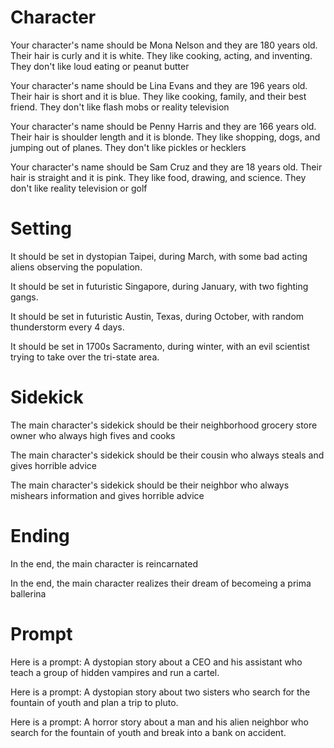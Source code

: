 # Character

Your character's name should be Mona Nelson and they are 180 years old. Their hair is curly and it is white. They like cooking, acting, and inventing. They don't like loud eating or peanut butter

Your character's name should be Lina Evans and they are 196 years old. Their hair is short and it is blue. They like cooking, family, and their best friend. They don't like flash mobs or reality television

Your character's name should be Penny Harris and they are 166 years old. Their hair is shoulder length and it is blonde. They like shopping, dogs, and jumping out of planes. They don't like pickles or hecklers

Your character's name should be Sam Cruz and they are 18 years old. Their hair is straight and it is pink. They like food, drawing, and science. They don't like reality television or golf



# Setting

It should be set in dystopian Taipei, during March, with some bad acting aliens observing the population.

It should be set in futuristic Singapore, during January, with two fighting gangs.

It should be set in futuristic Austin, Texas, during October, with random thunderstorm every 4 days.

It should be set in 1700s Sacramento, during winter, with an evil scientist trying to take over the tri-state area.



# Sidekick

The main character's sidekick should be their neighborhood grocery store owner who always high fives and cooks

The main character's sidekick should be their cousin who always steals and gives horrible advice

The main character's sidekick should be their neighbor who always mishears information and gives horrible advice



# Ending

In the end, the main character is reincarnated

In the end, the main character realizes their dream of becomeing a prima ballerina




# Prompt

Here is a prompt: A dystopian story about a CEO and his assistant who teach a group of hidden vampires and run a cartel.

Here is a prompt: A dystopian story about two sisters who search for the fountain of youth and plan a trip to pluto.

Here is a prompt: A horror story about a man and his alien neighbor who search for the fountain of youth and break into a bank on accident.






